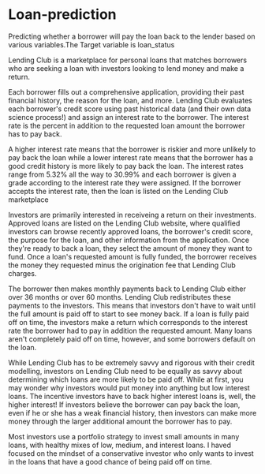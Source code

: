 # Loan-prediction
Predicting whether a borrower will pay the loan  back to the lender based on various variables.The Target variable is loan_status

Lending Club is a marketplace for personal loans that matches borrowers who are seeking a loan with investors looking to lend money and make a return.

Each borrower fills out a comprehensive application, providing their past financial history, the reason for the loan, and more. Lending Club evaluates each borrower's credit score using past historical data (and their own data science process!) and assign an interest rate to the borrower. The interest rate is the percent in addition to the requested loan amount the borrower has to pay back.

A higher interest rate means that the borrower is riskier and more unlikely to pay back the loan while a lower interest rate means that the borrower has a good credit history is more likely to pay back the loan. The interest rates range from 5.32% all the way to 30.99% and each borrower is given a grade according to the interest rate they were assigned. If the borrower accepts the interest rate, then the loan is listed on the Lending Club marketplace

Investors are primarily interested in receiveing a return on their investments. Approved loans are listed on the Lending Club website, where qualified investors can browse recently approved loans, the borrower's credit score, the purpose for the loan, and other information from the application. Once they're ready to back a loan, they select the amount of money they want to fund. Once a loan's requested amount is fully funded, the borrower receives the money they requested minus the origination fee that Lending Club charges.

The borrower then makes monthly payments back to Lending Club either over 36 months or over 60 months. Lending Club redistributes these payments to the investors. This means that investors don't have to wait until the full amount is paid off to start to see money back. If a loan is fully paid off on time, the investors make a return which corresponds to the interest rate the borrower had to pay in addition the requested amount. Many loans aren't completely paid off on time, however, and some borrowers default on the loan.

While Lending Club has to be extremely savvy and rigorous with their credit modelling, investors on Lending Club need to be equally as savvy about determining which loans are more likely to be paid off. While at first, you may wonder why investors would put money into anything but low interest loans. The incentive investors have to back higher interest loans is, well, the higher interest! If investors believe the borrower can pay back the loan, even if he or she has a weak financial history, then investors can make more money through the larger additional amount the borrower has to pay.

Most investors use a portfolio strategy to invest small amounts in many loans, with healthy mixes of low, medium, and interest loans.
I haved focused on the mindset of a conservative investor who only wants to invest in the loans that have a good chance of being paid off on time.
